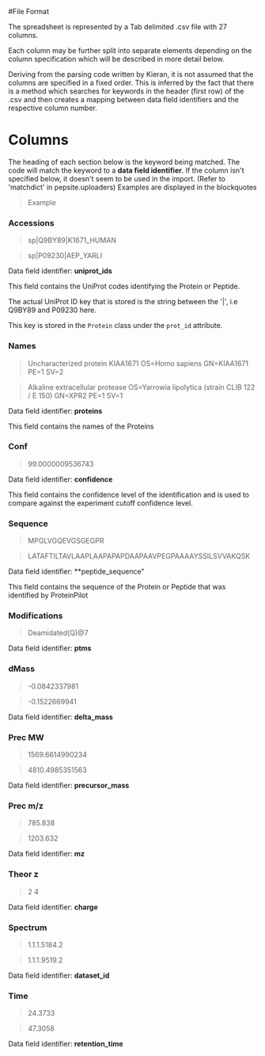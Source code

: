 #File Format

The spreadsheet is represented by a Tab delimited .csv file with 27 columns.

Each column may be further split into separate elements depending on the column specification which will be described in more detail below.

Deriving from the parsing code written by Kieran, it is not assumed that the columns are specified in a fixed order. This is inferred by the fact that there is a method which searches for keywords in the header (first row) of the .csv and then creates a mapping between data field identifiers and the respective column number.

# Columns

The heading of each section below is the keyword being matched. The code will match the keyword to a **data field identifier**.
If the column isn't specified below, it doesn't seem to be used in the import. (Refer to 'matchdict' in pepsite.uploaders)
Examples are displayed in the blockquotes
> Example

### Accessions
> sp|Q9BY89|K1671_HUMAN

> sp|P09230|AEP_YARLI

Data field identifier: **uniprot_ids**

This field contains the UniProt codes identifying the Protein or Peptide.

The actual UniProt ID key that is stored is the string between the '|', i.e Q9BY89 and P09230 here.

This key is stored in the `Protein` class under the `prot_id` attribute.

### Names
> Uncharacterized protein KIAA1671 OS=Homo sapiens GN=KIAA1671 PE=1 SV=2

> Alkaline extracellular protease OS=Yarrowia lipolytica (strain CLIB 122 / E 150) GN=XPR2 PE=1 SV=1

Data field identifier: **proteins**

This field contains the names of the Proteins

### Conf
> 99.0000009536743

Data field identifier: **confidence**

This field contains the confidence level of the identification and is used to compare against the experiment cutoff confidence level.

### Sequence
> MPGLVGQEVGSGEGPR

> LATAFTILTAVLAAPLAAPAPAPDAAPAAVPEGPAAAAYSSILSVVAKQSK

Data field identifier: **peptide_sequence"

This field contains the sequence of the Protein or Peptide that was identified by ProteinPilot

### Modifications
> Deamidated(Q)@7

Data field identifier: **ptms**

### dMass
> -0.0842337981

> -0.1522669941

Data field identifier: **delta_mass**

### Prec MW
> 1569.6614990234

> 4810.4985351563

Data field identifier: **precursor_mass**

### Prec m/z
> 785.838

> 1203.632

Data field identifier: **mz**

### Theor z
> 2
> 4

Data field identifier: **charge**

### Spectrum
> 1.1.1.5184.2

> 1.1.1.9519.2

Data field identifier: **dataset_id**

### Time
> 24.3733

> 47.3058

Data field identifier: **retention_time**
